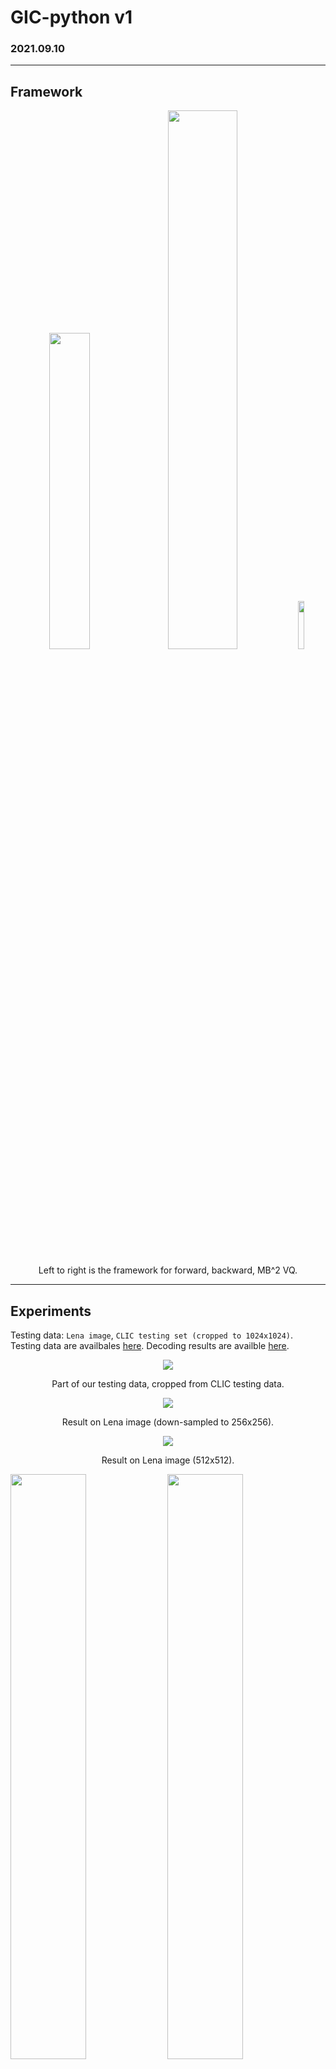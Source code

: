 # GIC-python v1
### 2021.09.10
*****************************

## Framework

<p align = "center">
<img src = "https://drive.google.com/uc?export=view&id=1TVYUK3hw7C7B6wXwD6MlzkQAb_wxj6fr", width="36%">
<img src = "https://drive.google.com/uc?export=view&id=11WgDW4z8tASXS0o6TXI-IcPwKtuiV_9n", width="47%">
<img src = "https://drive.google.com/uc?export=view&id=1EtuiacpG8qmPNf5q6eU1WDfefVmvnFid", width="14%">
</p>
<p align = "center">
Left to right is the framework for forward, backward, MB^2 VQ.
</p>

*****************************
## Experiments

Testing data: `Lena image`, `CLIC testing set (cropped to 1024x1024)`. Testing data are availbales [here](
https://drive.google.com/drive/folders/1JDV2fYnCTk8zOOnWA1IN-bZXx4OXb5Gq?usp=sharing). Decoding results are availble [here](https://drive.google.com/drive/folders/1FgKt_yFamxtKQF2RRKMIpW9D-_p17cGw?usp=sharing).

<p align = "center">
<img src = "https://drive.google.com/uc?export=view&id=1tNXp7_lbO5ibaxOP-pme0i4nxxo8SCl7">
</p>
<p align = "center">
Part of our testing data, cropped from CLIC testing data.
</p>

<p align = "center">
<img src = "https://drive.google.com/uc?export=view&id=1jWfFIygHF9pTww1PgeN4zUczB4l0XjGK">
</p>
<p align = "center">
Result on Lena image (down-sampled to 256x256).
</p>
<p align = "center">
<img src = "https://drive.google.com/uc?export=view&id=1jXjQjRP2ctpFqX37rVN0npier2YqL1uw">
</p>
<p align = "center">
Result on Lena image (512x512).
</p>


<p float="left">
  <img src="https://drive.google.com/uc?export=view&id=1KtG4R3m4r-7cK6rpWpPafx_dA2tP1Seb" width="49%" />
  <img src="https://drive.google.com/uc?export=view&id=1q3-ZJbo9tVTlp0U116mDwWcJEA9_U64f" width="49%" /> 
</p>
<p align = "center">
Result on Lena image for 256x256 (left) and 512x512 (right).
</p>
<p float="left">
  <img src="https://drive.google.com/uc?export=view&id=1dU7OUFAU51Ha4ZdjX3otcvhhViTvJSVp" width="49%" />
  <img src="https://drive.google.com/uc?export=view&id=194KoQ1XNGnJPrlEbTSEUfLgMG3IvMJI8" width="49%" /> 
</p>
<p align = "center">
Result on CLIC testing images for 256x256 (left) and 512x512 (right).
</p>

